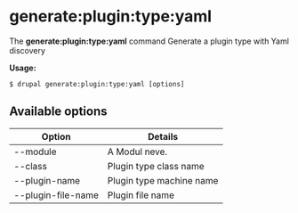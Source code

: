 # generate:plugin:type:yaml
The **generate:plugin:type:yaml** command Generate a plugin type with Yaml discovery

**Usage:**
```
$ drupal generate:plugin:type:yaml [options] 
```

## Available options
Option | Details
-------|-------------
--module | A Modul neve.
--class | Plugin type class name
--plugin-name | Plugin type machine name
--plugin-file-name | Plugin file name
